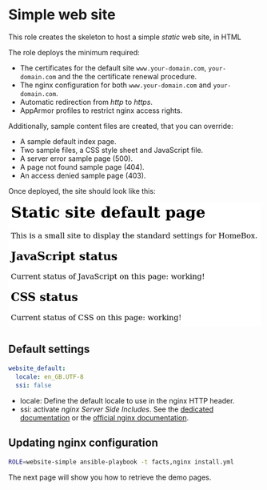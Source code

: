 # Simple web site

This role creates the skeleton to host a simple _static_ web site, in HTML

The role deploys the minimum required:

- The certificates for the default site `www.your-domain.com`, `your-domain.com` and the the certificate renewal
  procedure.
- The nginx configuration for both `www.your-domain.com` and `your-domain.com`.
- Automatic redirection from _http_ to _https_.
- AppArmor profiles to restrict nginx access rights.

Additionally, sample content files are created, that you can override:

- A sample default index page.
- Two sample files, a CSS style sheet and JavaScript file.
- A server error sample page (500).
- A page not found sample page (404).
- An access denied sample page (403).

Once deployed, the site should look like this:

![index demo page](../../img/dev/simple-website/index.png)

## Default settings

```yml
website_default:
  locale: en_GB.UTF-8
  ssi: false
```

- locale: Define the default locale to use in the nginx HTTP header.
- ssi: activate _nginx_ _Server Side Includes_. See the [dedicated documentation](40-server-side-includes.md) or the
  [official nginx documentation](https://nginx.org/en/docs/http/ngx_http_ssi_module.html).


## Updating nginx configuration

```sh
ROLE=website-simple ansible-playbook -t facts,nginx install.yml
```

The next page will show you how to retrieve the demo pages.
